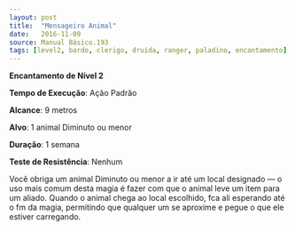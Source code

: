 ```yaml
---
layout: post
title:  "Mensageiro Animal"
date:   2016-11-09
source: Manual Básico.193
tags: [level2, bardo, clerigo, druida, ranger, paladino, encantamento]
---
```


**Encantamento de Nível 2**

**Tempo de Execução**: Ação Padrão

**Alcance**: 9 metros

**Alvo**: 1 animal Diminuto ou menor

**Duração**: 1 semana

**Teste de Resistência**: Nenhum

Você obriga um animal Diminuto ou menor a ir até um local designado — o uso mais comum desta magia é fazer com que o animal leve um item para um aliado.
Quando o animal chega ao local escolhido, fca ali esperando até o fm da magia, permitindo que qualquer um se aproxime e pegue o que ele estiver carregando.